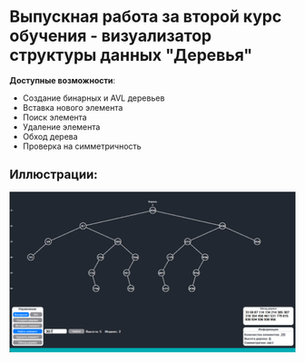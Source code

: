 # Выпускная работа за второй курс обучения - визуализатор структуры данных "Деревья"
**Доступные возможности**:
* Создание бинарных и AVL деревьев
* Вставка нового элемента
* Поиск элемента
* Удаление элемента
* Обход дерева
* Проверка на симметричность

## Иллюстрации:
![Main](https://raw.githubusercontent.com/CatDevelop/IT-School/main/SecondCourse/TreesVisualization/Resources/Demo.png "TreesVisualization")